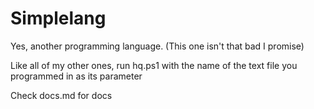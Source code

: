 # Simplelang
Yes, another programming language. (This one isn't that bad I promise)

Like all of my other ones, run hq.ps1 with the name of the text file you programmed in as its parameter

Check docs.md for docs
